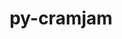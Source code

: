 ---
title: "py-cramjam"
layout: cache
categories: [package, develop]
meta: {"compilers": ["gcc@13.2.0", "none"], "num_specs": 42, "num_specs_by_stack": {"hep": 42, "root": 42}, "oss": ["ubuntu24.04"], "platforms": ["linux"], "stacks": ["hep", "root"], "targets": ["x86_64_v3"], "versions": ["2.11.0"]}
spec_details: [{"compiler": "none", "hash": "22ns6hore3qkdnau7sacxfjlakjdgfcd", "os": "ubuntu24.04", "platform": "linux", "size": "-", "stacks": ["hep", "root"], "target": "x86_64_v3", "variants": ["build_system=python_pip"], "versions": ["2.11.0"]}, {"compiler": "gcc@13.2.0", "hash": "3tws4hma53j3ea54jsimuupvcm2mbjah", "os": "ubuntu24.04", "platform": "linux", "size": "-", "stacks": ["hep", "root"], "target": "x86_64_v3", "variants": ["build_system=python_pip"], "versions": ["2.11.0"]}, {"compiler": "none", "hash": "6fuk33rvtpkgivsf4qgjcnzwjblrn2rn", "os": "ubuntu24.04", "platform": "linux", "size": "-", "stacks": ["hep", "root"], "target": "x86_64_v3", "variants": ["build_system=python_pip"], "versions": ["2.11.0"]}, {"compiler": "gcc@13.2.0", "hash": "6u6uhl3zp4iivmqy7swb4hrpsnk4qmun", "os": "ubuntu24.04", "platform": "linux", "size": "-", "stacks": ["hep", "root"], "target": "x86_64_v3", "variants": ["build_system=python_pip"], "versions": ["2.11.0"]}, {"compiler": "none", "hash": "a27dzzdwfjk4vhyz5pxu3yaila5m7utx", "os": "ubuntu24.04", "platform": "linux", "size": "-", "stacks": ["hep", "root"], "target": "x86_64_v3", "variants": ["build_system=python_pip"], "versions": ["2.11.0"]}, {"compiler": "gcc@13.2.0", "hash": "a2tpfekt7z6kz27qw6jpxzgzj5rodklj", "os": "ubuntu24.04", "platform": "linux", "size": "-", "stacks": ["hep", "root"], "target": "x86_64_v3", "variants": ["build_system=python_pip"], "versions": ["2.11.0"]}, {"compiler": "none", "hash": "a5mnlkqzpt3rikfhurekxbsan2wt3c4e", "os": "ubuntu24.04", "platform": "linux", "size": "-", "stacks": ["hep", "root"], "target": "x86_64_v3", "variants": ["build_system=python_pip"], "versions": ["2.11.0"]}, {"compiler": "none", "hash": "bozmfpptdcqzo5u52emkc7fb5mbqsiv2", "os": "ubuntu24.04", "platform": "linux", "size": "-", "stacks": ["hep", "root"], "target": "x86_64_v3", "variants": ["build_system=python_pip"], "versions": ["2.11.0"]}, {"compiler": "gcc@13.2.0", "hash": "c4wvidjeft4q24u36536a3i4xmph46up", "os": "ubuntu24.04", "platform": "linux", "size": "-", "stacks": ["hep", "root"], "target": "x86_64_v3", "variants": ["build_system=python_pip"], "versions": ["2.11.0"]}, {"compiler": "none", "hash": "cqpsxfoue4yrocghviu2mye2d67mwvv3", "os": "ubuntu24.04", "platform": "linux", "size": "-", "stacks": ["hep", "root"], "target": "x86_64_v3", "variants": ["build_system=python_pip"], "versions": ["2.11.0"]}, {"compiler": "gcc@13.2.0", "hash": "cslpnkrripefk6l3svdyorhxu7ih3uqh", "os": "ubuntu24.04", "platform": "linux", "size": "-", "stacks": ["hep", "root"], "target": "x86_64_v3", "variants": ["build_system=python_pip"], "versions": ["2.11.0"]}, {"compiler": "none", "hash": "duf3wwgy7jhyecgm45hx2hzkmgwxovse", "os": "ubuntu24.04", "platform": "linux", "size": "-", "stacks": ["hep", "root"], "target": "x86_64_v3", "variants": ["build_system=python_pip"], "versions": ["2.11.0"]}, {"compiler": "none", "hash": "e27yq7rqiaajg2jplsfpeyddjhquddkv", "os": "ubuntu24.04", "platform": "linux", "size": "-", "stacks": ["hep", "root"], "target": "x86_64_v3", "variants": ["build_system=python_pip"], "versions": ["2.11.0"]}, {"compiler": "none", "hash": "euf4fxfi53dofv5a5u2t2xn4loq6i4je", "os": "ubuntu24.04", "platform": "linux", "size": "-", "stacks": ["hep", "root"], "target": "x86_64_v3", "variants": ["build_system=python_pip"], "versions": ["2.11.0"]}, {"compiler": "gcc@13.2.0", "hash": "guxtf4ejfkzysu2zf4maikzkktdgemkt", "os": "ubuntu24.04", "platform": "linux", "size": "-", "stacks": ["hep", "root"], "target": "x86_64_v3", "variants": ["build_system=python_pip"], "versions": ["2.11.0"]}, {"compiler": "none", "hash": "hd3uayrshvdrqyiendihstny6b7t6fmb", "os": "ubuntu24.04", "platform": "linux", "size": "-", "stacks": ["hep", "root"], "target": "x86_64_v3", "variants": ["build_system=python_pip"], "versions": ["2.11.0"]}, {"compiler": "none", "hash": "ic3vzs2z6tz5t2tdatird5j5mb5djquf", "os": "ubuntu24.04", "platform": "linux", "size": "-", "stacks": ["hep", "root"], "target": "x86_64_v3", "variants": ["build_system=python_pip"], "versions": ["2.11.0"]}, {"compiler": "gcc@13.2.0", "hash": "irxiyjrmghbi72mjm6tyv6jturr3pxwn", "os": "ubuntu24.04", "platform": "linux", "size": "-", "stacks": ["hep", "root"], "target": "x86_64_v3", "variants": ["build_system=python_pip"], "versions": ["2.11.0"]}, {"compiler": "gcc@13.2.0", "hash": "ixjn22tcjcgzwslnzhanga5ij366265t", "os": "ubuntu24.04", "platform": "linux", "size": "-", "stacks": ["hep", "root"], "target": "x86_64_v3", "variants": ["build_system=python_pip"], "versions": ["2.11.0"]}, {"compiler": "gcc@13.2.0", "hash": "je3kkvxe2xiftvtlefpb6u345daifdgc", "os": "ubuntu24.04", "platform": "linux", "size": "-", "stacks": ["hep", "root"], "target": "x86_64_v3", "variants": ["build_system=python_pip"], "versions": ["2.11.0"]}, {"compiler": "none", "hash": "lf6sazno2egqd22honnuuswz6gteumqc", "os": "ubuntu24.04", "platform": "linux", "size": "-", "stacks": ["hep", "root"], "target": "x86_64_v3", "variants": ["build_system=python_pip"], "versions": ["2.11.0"]}, {"compiler": "none", "hash": "n34tx5fp5y44fqcu7atofkv4wuhtmhv7", "os": "ubuntu24.04", "platform": "linux", "size": "-", "stacks": ["hep", "root"], "target": "x86_64_v3", "variants": ["build_system=python_pip"], "versions": ["2.11.0"]}, {"compiler": "gcc@13.2.0", "hash": "n3q765ztaxslnoi5y6tjwt7bnp6w77rd", "os": "ubuntu24.04", "platform": "linux", "size": "-", "stacks": ["hep", "root"], "target": "x86_64_v3", "variants": ["build_system=python_pip"], "versions": ["2.11.0"]}, {"compiler": "none", "hash": "nr6e2xb2mbziw3udelwmjs6e45iklwyx", "os": "ubuntu24.04", "platform": "linux", "size": "-", "stacks": ["hep", "root"], "target": "x86_64_v3", "variants": ["build_system=python_pip"], "versions": ["2.11.0"]}, {"compiler": "gcc@13.2.0", "hash": "okiblu2ge7wqngm4lvssh43msgigdh6l", "os": "ubuntu24.04", "platform": "linux", "size": "-", "stacks": ["hep", "root"], "target": "x86_64_v3", "variants": ["build_system=python_pip"], "versions": ["2.11.0"]}, {"compiler": "none", "hash": "osvlwck6qpjiy6vd3w62fz747ggeqhrr", "os": "ubuntu24.04", "platform": "linux", "size": "-", "stacks": ["hep", "root"], "target": "x86_64_v3", "variants": ["build_system=python_pip"], "versions": ["2.11.0"]}, {"compiler": "gcc@13.2.0", "hash": "pklmdkjuaqq5l4bjyclpngxwccoe4htd", "os": "ubuntu24.04", "platform": "linux", "size": "-", "stacks": ["hep", "root"], "target": "x86_64_v3", "variants": ["build_system=python_pip"], "versions": ["2.11.0"]}, {"compiler": "gcc@13.2.0", "hash": "pue3n6whzxp2niiscntpslhdtn6jq6nu", "os": "ubuntu24.04", "platform": "linux", "size": "-", "stacks": ["hep", "root"], "target": "x86_64_v3", "variants": ["build_system=python_pip"], "versions": ["2.11.0"]}, {"compiler": "none", "hash": "q54ytmyeswap4jz5xg72wugmo2465kpw", "os": "ubuntu24.04", "platform": "linux", "size": "-", "stacks": ["hep", "root"], "target": "x86_64_v3", "variants": ["build_system=python_pip"], "versions": ["2.11.0"]}, {"compiler": "none", "hash": "spzlwjo5cyd76ju23ncuyd6zscty6w6f", "os": "ubuntu24.04", "platform": "linux", "size": "-", "stacks": ["hep", "root"], "target": "x86_64_v3", "variants": ["build_system=python_pip"], "versions": ["2.11.0"]}, {"compiler": "gcc@13.2.0", "hash": "szbsnalofs526j35d6gucreogotfgsze", "os": "ubuntu24.04", "platform": "linux", "size": "-", "stacks": ["hep", "root"], "target": "x86_64_v3", "variants": ["build_system=python_pip"], "versions": ["2.11.0"]}, {"compiler": "none", "hash": "tfpe7xklx5nkmrpppvdfdgvncxbqjcoh", "os": "ubuntu24.04", "platform": "linux", "size": "-", "stacks": ["hep", "root"], "target": "x86_64_v3", "variants": ["build_system=python_pip"], "versions": ["2.11.0"]}, {"compiler": "none", "hash": "tilb2qbokhxbdn3qfkgi24pjpx7velvz", "os": "ubuntu24.04", "platform": "linux", "size": "-", "stacks": ["hep", "root"], "target": "x86_64_v3", "variants": ["build_system=python_pip"], "versions": ["2.11.0"]}, {"compiler": "none", "hash": "tmnyxt3wqwlajlvwsflndjraumqpi74k", "os": "ubuntu24.04", "platform": "linux", "size": "-", "stacks": ["hep", "root"], "target": "x86_64_v3", "variants": ["build_system=python_pip"], "versions": ["2.11.0"]}, {"compiler": "gcc@13.2.0", "hash": "txu3p6w7tg7hh4q3g7tpb7akzked3lmf", "os": "ubuntu24.04", "platform": "linux", "size": "-", "stacks": ["hep", "root"], "target": "x86_64_v3", "variants": ["build_system=python_pip"], "versions": ["2.11.0"]}, {"compiler": "none", "hash": "uqcwohczsj355qgo5e3rxj56pg3pr6d6", "os": "ubuntu24.04", "platform": "linux", "size": "-", "stacks": ["hep", "root"], "target": "x86_64_v3", "variants": ["build_system=python_pip"], "versions": ["2.11.0"]}, {"compiler": "gcc@13.2.0", "hash": "vnj2u36bsbpunkb5n5qcxnnxd5az6jlq", "os": "ubuntu24.04", "platform": "linux", "size": "-", "stacks": ["hep", "root"], "target": "x86_64_v3", "variants": ["build_system=python_pip"], "versions": ["2.11.0"]}, {"compiler": "none", "hash": "z5kcjd3yxt2zxw357t37bqjrwop4fb3u", "os": "ubuntu24.04", "platform": "linux", "size": "-", "stacks": ["hep", "root"], "target": "x86_64_v3", "variants": ["build_system=python_pip"], "versions": ["2.11.0"]}, {"compiler": "gcc@13.2.0", "hash": "z6lied62ulzcgxa72z6k33gv3cyvku3w", "os": "ubuntu24.04", "platform": "linux", "size": "-", "stacks": ["hep", "root"], "target": "x86_64_v3", "variants": ["build_system=python_pip"], "versions": ["2.11.0"]}, {"compiler": "none", "hash": "zik4gp6puhw5jmninjpbnrghnwevwezu", "os": "ubuntu24.04", "platform": "linux", "size": "-", "stacks": ["hep", "root"], "target": "x86_64_v3", "variants": ["build_system=python_pip"], "versions": ["2.11.0"]}, {"compiler": "none", "hash": "zsuepam557ajbvh5mhlgqio53qbnyoiu", "os": "ubuntu24.04", "platform": "linux", "size": "-", "stacks": ["hep", "root"], "target": "x86_64_v3", "variants": ["build_system=python_pip"], "versions": ["2.11.0"]}, {"compiler": "none", "hash": "zzmeoknagjdln6wea7kp2kqwssmexk4h", "os": "ubuntu24.04", "platform": "linux", "size": "-", "stacks": ["hep", "root"], "target": "x86_64_v3", "variants": ["build_system=python_pip"], "versions": ["2.11.0"]}]
---